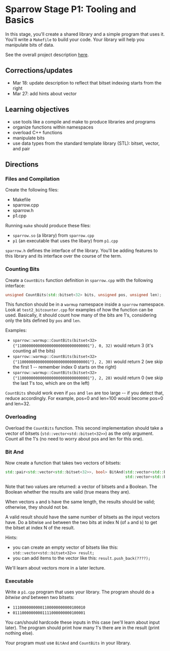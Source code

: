 # Sparrow Stage P1: Tooling and Basics

In this stage, you'll create a shared library and a simple program
that uses it.  You'll write a `Makefile` to build your code.  Your
library will help you manipulate bits of data.

See the overall project description [here](README.md).

## Corrections/updates

* Mar 18: update description to reflect that bitset indexing starts from the right
* Mar 27: add hints about vector

## Learning objectives
* use tools like a compile and make to produce libraries and programs
* organize functions within namespaces
* overload C++ functions
* manipulate bits
* use data types from the standard template library (STL): bitset, vector, and pair

## Directions

### Files and Compilation

Create the following files:
* Makefile
* sparrow.cpp
* sparrow.h
* p1.cpp

Running `make` should produce these files:
* `sparrow.so` (a library) from `sparrow.cpp`
* `p1` (an executable that uses the libary) from `p1.cpp`

`sparrow.h` defines the interface of the library.  You'll be adding
features to this library and its interface over the course of the
term.

### Counting Bits

Create a `CountBits` function definition in `sparrow.cpp` with the following interface:

```cpp
unsigned CountBits(std::bitset<32> bits, unsigned pos, unsigned len);
```

This function should be in a `warmup` namespace inside a `sparrow`
namespace.  Look at `test2_bitcounter.cpp` for examples of how the
function can be used.  Basically, it should count how many of the bits
are 1's, considering only the bits defined by `pos` and `len`.

Examples:
* `sparrow::warmup::CountBits(bitset<32>{"11000000000000000000000000000001"}, 0, 32)` would return 3 (it's counting all the bits)
* `sparrow::warmup::CountBits(bitset<32>{"11000000000000000000000000000001"}, 2, 30)` would return 2 (we skip the first 1 -- remember index 0 starts on the right)
* `sparrow::warmup::CountBits(bitset<32>{"11000000000000000000000000000001"}, 2, 28)` would return 0 (we skip the last 1's too, which are on the left)

`CountBits` should work even if `pos` and `len` are too large -- if
you detect that, reduce accordingly.  For example, pos=0 and len=100
would become pos=0 and len=32.

### Overloading

Overload the `CountBits` function.  This second implementation should
take a vector of bitsets (`std::vector<std::bitset<32>>`) as the only
argument.  Count all the 1's (no need to worry about pos and len for
this one).

### Bit And

Now create a function that takes two vectors of bitsets:

```cpp
std::pair<std::vector<std::bitset<32>>, bool> BitAnd(std::vector<std::bitset<32>> a,
                                                     std::vector<std::bitset<32>> b);
```

Note that two values are returned: a vector of bitsets and a Boolean.
The Boolean whether the results are valid (true means they are).

When vectors `a` and `b` have the same length, the results should be
valid; otherwise, they should not be.

A valid result should have the same number of bitsets as the input
vectors have.  Do a bitwise `and` between the two bits at index N (of
`a` and `b`) to get the bitset at index N of the result.

Hints:
* you can create an empty vector of bitsets like this: `std::vector<std::bitset<32>> result;`
* you can add items to the vector like this: `result.push_back(????);`

We'll learn about vectors more in a later lecture.

### Executable

Write a `p1.cpp` program that uses your library.  The program should do a *bitwise and* between two bitsets:
* `11100000000001100000000000100010`
* `01110000000001111000000000100001`

You can/should hardcode these inputs in this case (we'll learn about
input later).  The program should print how many 1's there are in the
result (print nothing else).

Your program must use `BitAnd` and `CountBits` in your library.
